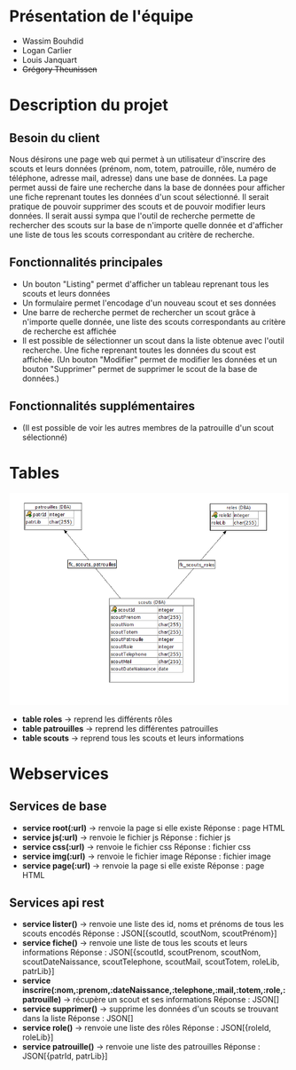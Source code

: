 # Présentation de l'équipe
- Wassim Bouhdid
- Logan Carlier
- Louis Janquart
- ~~Grégory Theunissen~~
# Description du projet
## Besoin du client
Nous désirons une page web qui permet à un utilisateur d'inscrire des scouts et leurs données (prénom, nom, totem, patrouille, rôle, numéro de téléphone, adresse mail, adresse) dans une base de données. La page permet aussi de faire une recherche dans la base de données pour afficher une fiche reprenant toutes les données d'un scout sélectionné. Il serait pratique de pouvoir supprimer des scouts et de pouvoir modifier leurs données. Il serait aussi sympa que l'outil de recherche permette de rechercher des scouts sur la base de n'importe quelle donnée et d'afficher une liste de tous les scouts correspondant au critère de recherche.

## Fonctionnalités principales
- Un bouton "Listing" permet d'afficher un tableau reprenant tous les scouts et leurs données
- Un formulaire permet l'encodage d'un nouveau scout et ses données
- Une barre de recherche permet de rechercher un scout grâce à n'importe quelle donnée, une liste des scouts correspondants au critère de recherche est affichée
- Il est possible de sélectionner un scout dans la liste obtenue avec l'outil recherche. Une fiche reprenant toutes les données du scout est affichée. (Un bouton "Modifier" permet de modifier les données et un bouton "Supprimer" permet de supprimer le scout de la base de données.)
 
## Fonctionnalités supplémentaires
- (Il est possible de voir les autres membres de la patrouille d'un scout sélectionné)

# Tables
![](diagramme_er.png)
- **table roles** -> reprend les différents rôles
- **table patrouilles** -> reprend les différentes patrouilles
- **table scouts** -> reprend tous les scouts et leurs informations

# Webservices  
## **Services de base**
- **service root(:url)** -> renvoie la page si elle existe
Réponse : page HTML
- **service js(:url)** -> renvoie le fichier js
Réponse : fichier js
- **service css(:url)** -> renvoie le fichier css
Réponse : fichier css
- **service img(:url)** -> renvoie le fichier image
Réponse : fichier image
- **service page(:url)** -> renvoie la page si elle existe
Réponse : page HTML

## **Services api rest**
- **service lister()** -> renvoie une liste des id, noms et prénoms de tous les scouts encodés
Réponse : JSON[{scoutId, scoutNom, scoutPrénom}]
- **service fiche()** -> renvoie une liste de tous les scouts et leurs informations
Réponse : JSON[{scoutId, scoutPrenom, scoutNom, scoutDateNaissance, scoutTelephone, scoutMail, scoutTotem, roleLib, patrLib}]
- **service inscrire(:nom,:prenom,:dateNaissance,:telephone,:mail,:totem,:role,:patrouille)** -> récupère un scout et ses informations
Réponse : JSON[]
- **service supprimer()** -> supprime les données d'un scouts se trouvant dans la liste
Réponse : JSON[]
- **service role()** -> renvoie une liste des rôles
Réponse : JSON[{roleId, roleLib}]
- **service patrouille()** -> renvoie une liste des patrouilles
Réponse : JSON[{patrId, patrLib}]

